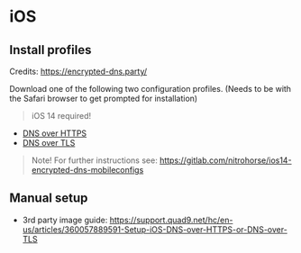 # iOS

## Install profiles

Credits: https://encrypted-dns.party/

Download one of the following two configuration profiles. (Needs to be with the Safari browser to get prompted for installation)

> iOS 14 required!

- [DNS over HTTPS](https://encrypted-dns.party/mobileconfig/uncensored-dns-anycast-doh.mobileconfig)
- [DNS over TLS](https://encrypted-dns.party/mobileconfig/uncensored-dns-anycast-dot.mobileconfig)

> Note! For further instructions see: https://gitlab.com/nitrohorse/ios14-encrypted-dns-mobileconfigs

## Manual setup

- 3rd party image guide: https://support.quad9.net/hc/en-us/articles/360057889591-Setup-iOS-DNS-over-HTTPS-or-DNS-over-TLS

